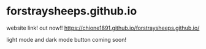 # forstraysheeps.github.io
website link! out now!!
https://chione1891.github.io/forstraysheeps.github.io/

light mode and dark mode button coming soon! 
